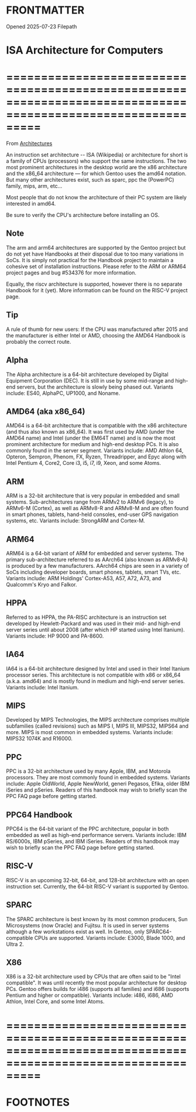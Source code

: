 # FRONTMATTER
Opened 2025-07-23
Filepath 

# ISA Architecture for Computers
# =============================================================================================================

From [Architectures](https://wiki.gentoo.org/wiki/Handbook:Main_Page)


An instruction set architecture -- ISA (Wikipedia) or architecture for short is a family of CPUs (processors) who support the same instructions. 
The two most prominent architectures in the desktop world are the x86 architecture and the x86_64 architecture — for which Gentoo uses the amd64 notation. But many other architectures exist, such as sparc, ppc the (PowerPC) family, mips, arm, etc...

Most people that do not know the architecture of their PC system are likely interested in amd64.

Be sure to verify the CPU's architecture before installing an OS.


## Note

The arm and arm64 architectures are supported by the Gentoo project but do not yet have Handbooks at their disposal due to too many variations in SoCs. It is simply not practical for the Handbook project to maintain a cohesive set of installation instructions. Please refer to the ARM or ARM64 project pages and bug #534376 for more information.

Equally, the riscv architecture is supported, however there is no separate Handbook for it (yet). More information can be found on the RISC-V project page.

## Tip

A rule of thumb for new users: If the CPU was manufactured after 2015 and the manufacturer is either Intel or AMD, choosing the AMD64 Handbook is probably the correct route.


## Alpha 

The Alpha architecture is a 64-bit architecture developed by Digital Equipment Corporation (DEC). It is still in use by some mid-range and high-end servers, but the architecture is slowly being phased out. Variants include: ES40, AlphaPC, UP1000, and Noname.


## AMD64 (aka x86_64)

AMD64 is a 64-bit architecture that is compatible with the x86 architecture (and thus also known as x86_64). It was first used by AMD (under the AMD64 name) and Intel (under the EM64T name) and is now the most prominent architecture for medium and high-end desktop PCs. It is also commonly found in the server segment. Variants include: AMD Athlon 64, Opteron, Sempron, Phenom, FX, Ryzen, Threadripper, and Epyc along with Intel Pentium 4, Core2, Core i3, i5, i7, i9, Xeon, and some Atoms.


## ARM 

ARM is a 32-bit architecture that is very popular in embedded and small systems. Sub-architectures range from ARMv2 to ARMv6 (legacy), to ARMv6-M (Cortex), as well as ARMv8-R and ARMv8-M and are often found in smart phones, tablets, hand-held consoles, end-user GPS navigation systems, etc. Variants include: StrongARM and Cortex-M.


## ARM64 

ARM64 is a 64-bit variant of ARM for embedded and server systems. The primary sub-architecture referred to as AArch64 (also known as ARMv8-A) is produced by a few manufacturers. AArch64 chips are seen in a variety of SoCs including developer boards, smart phones, tablets, smart TVs, etc. Variants include: ARM Holdings' Cortex-A53, A57, A72, A73, and Qualcomm's Kryo and Falkor.


## HPPA 

Referred to as HPPA, the PA-RISC architecture is an instruction set developed by Hewlett-Packard and was used in their mid- and high-end server series until about 2008 (after which HP started using Intel Itanium). Variants include: HP 9000 and PA-8600.


## IA64 

IA64 is a 64-bit architecture designed by Intel and used in their Intel Itanium processor series. This architecture is not compatible with x86 or x86_64 (a.k.a. amd64) and is mostly found in medium and high-end server series. Variants include: Intel Itanium.


## MIPS 

Developed by MIPS Technologies, the MIPS architecture comprises multiple subfamilies (called revisions) such as MIPS I, MIPS III, MIPS32, MIPS64 and more. MIPS is most common in embedded systems. Variants include: MIPS32 1074K and R16000.

## PPC 

PPC is a 32-bit architecture used by many Apple, IBM, and Motorola processors. They are most commonly found in embedded systems. Variants include: Apple OldWorld, Apple NewWorld, generi Pegasos, Efika, older IBM iSeries and pSeries. Readers of this handbook may wish to briefly scan the PPC FAQ page before getting started.


## PPC64 Handbook

PPC64 is the 64-bit variant of the PPC architecture, popular in both embedded as well as high-end performance servers. Variants include: IBM RS/6000s, IBM pSeries, and IBM iSeries. Readers of this handbook may wish to briefly scan the PPC FAQ page before getting started.


## RISC-V 

RISC-V is an upcoming 32-bit, 64-bit, and 128-bit architecture with an open instruction set. Currently, the 64-bit RISC-V variant is supported by Gentoo.


## SPARC 

The SPARC architecture is best known by its most common producers, Sun Microsystems (now Oracle) and Fujitsu. It is used in server systems although a few workstations exist as well. In Gentoo, only SPARC64-compatible CPUs are supported. Variants include: E3000, Blade 1000, and Ultra 2.


## X86 

X86 is a 32-bit architecture used by CPUs that are often said to be "Intel compatible". It was until recently the most popular architecture for desktop PCs. Gentoo offers builds for i486 (supports all families) and i686 (supports Pentium and higher or compatible). Variants include: i486, i686, AMD Athlon, Intel Core, and some Intel Atoms.




# =============================================================================================================
# FOOTNOTES

